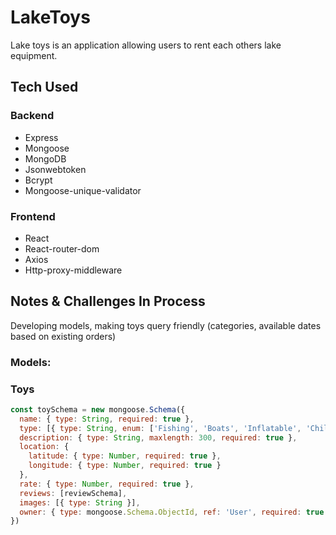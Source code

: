 # LakeToys

Lake toys is an application allowing users to rent each others lake equipment.

## Tech Used

### Backend
* Express
* Mongoose
* MongoDB
* Jsonwebtoken
* Bcrypt
* Mongoose-unique-validator

### Frontend
* React
* React-router-dom
* Axios
* Http-proxy-middleware


## Notes & Challenges In Process

Developing models, making toys query friendly (categories, available dates based on existing orders)

### Models:

### Toys

```javascript
const toySchema = new mongoose.Schema({
  name: { type: String, required: true },
  type: [{ type: String, enum: ['Fishing', 'Boats', 'Inflatable', 'Childrens'] }],
  description: { type: String, maxlength: 300, required: true },
  location: {
    latitude: { type: Number, required: true },
    longitude: { type: Number, required: true }
  },
  rate: { type: Number, required: true },
  reviews: [reviewSchema],
  images: [{ type: String }],
  owner: { type: mongoose.Schema.ObjectId, ref: 'User', required: true }
})
```